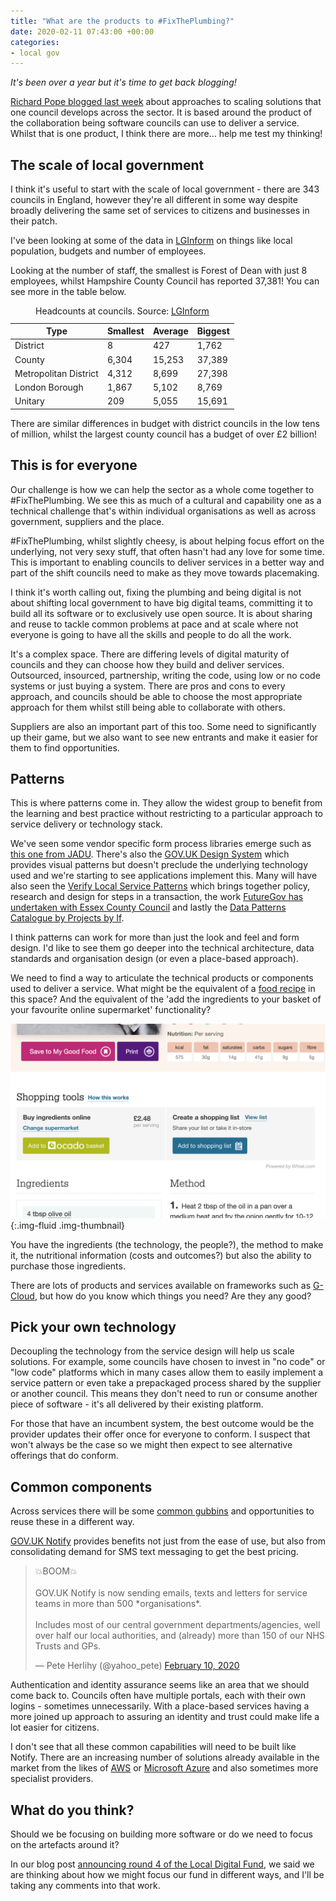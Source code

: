```yaml
---
title: "What are the products to #FixThePlumbing?"
date: 2020-02-11 07:43:00 +00:00
categories:
- local gov
---
```


_It's been over a year but it's time to get back blogging!_

[Richard Pope blogged last week](https://www.dxw.com/2020/02/creating-new-collaborative-organisations-to-operate-shared-services/) about approaches to scaling solutions that one council develops across the sector. It is based around the product of the collaboration being software councils can use to deliver a service. Whilst that is one product, I think there are more... help me test my thinking!

## The scale of local government

I think it's useful to start with the scale of local government - there are 343 councils in England, however they're all different in some way despite broadly delivering the same set of services to citizens and businesses in their patch.

I've been looking at some of the data in [LGInform](https://lginform.local.gov.uk/) on things like local population, budgets and number of employees.

Looking at the number of staff, the smallest is Forest of Dean with just 8 employees, whilst Hampshire County Council has reported 37,381! You can see more in the table below.

<table class="table table-sm">
<caption>Headcounts at councils. Source: <a href="https://lginform.local.gov.uk/" title="Visit the LGInform homepage">LGInform</a></caption>
<thead class="thead-light">
<tr>
<th scope="col">Type</th>
<th scope="col">Smallest</th>
<th scope="col">Average</th>
<th scope="col">Biggest</th>
</tr>
</thead>
<tbody>
<tr>
<td>District</td>
<td>8</td>
<td>427</td>
<td>1,762</td>
</tr>
<tr>
<td>County</td>
<td>6,304</td>
<td>15,253</td>
<td>37,389</td>
</tr>
<tr>
<td>Metropolitan District</td>
<td>4,312</td>
<td>8,699</td>
<td>27,398</td>
</tr>
<tr>
<td>London Borough</td>
<td>1,867</td>
<td>5,102</td>
<td>8,769</td>
</tr>
<tr>
<td>Unitary</td>
<td>209</td>
<td>5,055</td>
<td>15,691</td>
</tr>
</tbody>
</table>

There are similar differences in budget with district councils in the low tens of million, whilst the largest county council has a budget of over £2 billion!

## This is for everyone

Our challenge is how we can help the sector as a whole come together to #FixThePlumbing. We see this as much of a cultural and capability one as a technical challenge that's within individual organisations as well as across government, suppliers and the place.

#FixThePlumbing, whilst slightly cheesy, is about helping focus effort on the underlying, not very sexy stuff, that often hasn't had any love for some time. This is important to enabling councils to deliver services in a better way and part of the shift councils need to make as they move towards placemaking.

I think it's worth calling out, fixing the plumbing and being digital is not about shifting local government to have big digital teams, committing it to build all its software or to exclusively use open source. It is about sharing and reuse to tackle common problems at pace and at scale where not everyone is going to have all the skills and people to do all the work.

It's a complex space. There are differing levels of digital maturity of councils and they can choose how they build and deliver services. Outsourced, insourced, partnership, writing the code, using low or no code systems or just buying a system. There are pros and cons to every approach, and councils should be able to choose the most appropriate approach for them whilst still being able to collaborate with others.

Suppliers are also an important part of this too. Some need to significantly up their game, but we also want to see new entrants and make it easier for them to find opportunities.

## Patterns

This is where patterns come in. They allow the widest group to benefit from the learning and best practice without restricting to a particular approach to service delivery or technology stack. 

We've seen some vendor specific form process libraries emerge such as [this one from JADU](https://www.jadu.net/library/directory/1/library/category/28). There's also the [GOV.UK Design System](https://design-system.service.gov.uk/) which provides visual patterns but doesn't preclude the underlying technology used and we're starting to see applications implement this. Many will have also seen the [Verify Local Service Patterns](https://verify-local-patterns.herokuapp.com/service-patterns/parking-permit/overview/design) which brings together policy, research and design for steps in a transaction, the work [FutureGov has undertaken with Essex County Council](https://patterns.wearefuturegov.com/) and lastly the [Data Patterns Catalogue by Projects by If](https://catalogue.projectsbyif.com/).

I think patterns can work for more than just the look and feel and form design. I'd like to see them go deeper into the technical architecture, data standards and organisation design (or even a place-based approach).

We need to find a way to articulate the technical products or components used to deliver a service. What might be the equivalent of a [food recipe](https://www.bbcgoodfood.com/recipes/chicken-pasta-bake) in this space? And the equivalent of the 'add the ingredients to your basket of your favourite online supermarket' functionality?

![Screenshot of a BBC Good Food recipe page](/content/2020/02/recipe-add-to-basket.png "BBC Good Food recipe page showing add ingredients to basket"){:.img-fluid .img-thumbnail}

You have the ingredients (the technology, the people?), the method to make it, the nutritional information (costs and outcomes?) but also the ability to purchase those ingredients. 

There are lots of products and services available on frameworks such as [G-Cloud](https://www.digitalmarketplace.service.gov.uk/buyers/direct-award/g-cloud/start), but how do you know which things you need? Are they any good?

## Pick your own technology

Decoupling the technology from the service design will help us scale solutions. For example, some councils have chosen to invest in "no code" or "low code" platforms which in many cases allow them to easily implement a service pattern or even take a prepackaged process shared by the supplier or another council. This means they don't need to run or consume another piece of software - it's all delivered by their existing platform.

For those that have an incumbent system, the best outcome would be the provider updates their offer once for everyone to conform. I suspect that won't always be the case so we might then expect to see alternative offerings that do conform.

## Common components

Across services there will be some [common gubbins](https://www.youtube.com/watch?v=BbbdHJS2t8I) and opportunities to reuse these in a different way.

[GOV.UK Notify](https://www.notifications.service.gov.uk/) provides benefits not just from the ease of use, but also from consolidating demand for SMS text messaging to get the best pricing.

<blockquote class="twitter-tweet" data-dnt="true"><p lang="en" dir="ltr">💥BOOM💥 <br><br>GOV.​UK Notify is now sending emails, texts and letters for service teams in more than 500 *organisations*.<br><br>Includes most of our central government departments/agencies, well over half our local authorities, and (already) more than 150 of our NHS Trusts and GPs.</p>&mdash; Pete Herlihy (@yahoo_pete) <a href="https://twitter.com/yahoo_pete/status/1226943651361808384?ref_src=twsrc%5Etfw">February 10, 2020</a></blockquote> <script async src="https://platform.twitter.com/widgets.js" charset="utf-8"></script>

Authentication and identity assurance seems like an area that we should come back to. Councils often have multiple portals, each with their own logins - sometimes unnecessarily. With a place-based services having a more joined up approach to assuring an identity and trust could make life a lot easier for citizens.

I don't see that all these common capabilities will need to be built like Notify. There are an increasing number of solutions already available in the market from the likes of [AWS](https://aws.amazon.com/) or [Microsoft Azure](https://azure.microsoft.com/en-gb/services/) and also sometimes more specialist providers.

## What do you think?

Should we be focusing on building more software or do we need to focus on the artefacts around it?

In our blog post [announcing round 4 of the Local Digital Fund](https://mhclgdigital.blog.gov.uk/2020/01/27/were-opening-round-4-of-the-local-digital-fund/), we said we are thinking about how we might focus our fund in different ways, and I'll be taking any comments into that work.

